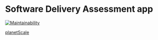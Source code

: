# Software Delivery Assessment app

[![Maintainability](https://api.codeclimate.com/v1/badges/1756021895764f0c42d1/maintainability)](https://codeclimate.com/github/anyulled/software-delivery-assessment-app/maintainability)

[planetScale](https://app.planetscale.com/anyulled/devbcn)
